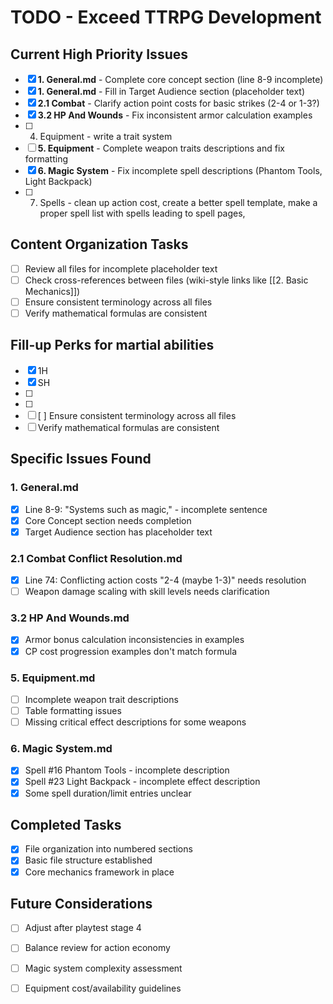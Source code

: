 # TODO - Exceed TTRPG Development

## Current High Priority Issues

- [x] **1. General.md** - Complete core concept section (line 8-9 incomplete)
- [x] **1. General.md** - Fill in Target Audience section (placeholder text)
- [x] **2.1 Combat** - Clarify action point costs for basic strikes (2-4 or 1-3?)
- [x] **3.2 HP And Wounds** - Fix inconsistent armor calculation examples
- [ ] 4. Equipment - write a trait system 
- [ ] **5. Equipment** - Complete weapon traits descriptions and fix formatting
- [x] **6. Magic System** - Fix incomplete spell descriptions (Phantom Tools, Light Backpack)
- [ ] 7. Spells - clean up action cost, create a better spell template, make a proper spell list with spells leading to spell pages,

## Content Organization Tasks

- [ ] Review all files for incomplete placeholder text
- [ ] Check cross-references between files (wiki-style links like [[2. Basic Mechanics]])
- [ ] Ensure consistent terminology across all files
- [ ] Verify mathematical formulas are consistent

## Fill-up Perks for martial abilities
- [x] 1H
- [x] SH
- [ ] 
- [ ] 
- [ ] [ ] Ensure consistent terminology across all files
- [ ] Verify mathematical formulas are consistent

## Specific Issues Found


### 1. General.md
- [x] Line 8-9: "Systems such as magic," - incomplete sentence
- [x] Core Concept section needs completion
- [x] Target Audience section has placeholder text

### 2.1 Combat Conflict Resolution.md
- [x] Line 74: Conflicting action costs "2-4 (maybe 1-3)" needs resolution
- [ ] Weapon damage scaling with skill levels needs clarification

### 3.2 HP And Wounds.md
- [x] Armor bonus calculation inconsistencies in examples
- [x] CP cost progression examples don't match formula

### 5. Equipment.md
- [ ] Incomplete weapon trait descriptions
- [ ] Table formatting issues
- [ ] Missing critical effect descriptions for some weapons

### 6. Magic System.md
- [x] Spell #16 Phantom Tools - incomplete description
- [x] Spell #23 Light Backpack - incomplete effect description
- [x] Some spell duration/limit entries unclear

## Completed Tasks

- [x] File organization into numbered sections
- [x] Basic file structure established
- [x] Core mechanics framework in place

## Future Considerations

- [ ] Adjust after playtest stage 4
- [ ] Balance review for action economy
- [ ] Magic system complexity assessment
- [ ] Equipment cost/availability guidelines

